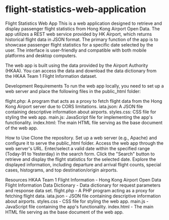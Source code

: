 # flight-statistics-web-application

Flight Statistics Web App
This is a web application designed to retrieve and display passenger flight statistics from Hong Kong Airport Open Data. The app utilizes a REST web service provided by HK Airport, which returns historical flight data in JSON format. The primary function of the app is to showcase passenger flight statistics for a specific date selected by the user. The interface is user-friendly and compatible with both mobile platforms and desktop computers.

The web app is built using the data provided by the Airport Authority (HKAA). You can access the data and download the data dictionary from the HKAA Team 1 Flight Information dataset.

Development Requirements
To run the web app locally, you need to set up a web server and place the following files in the public_html folder:

flight.php: A program that acts as a proxy to fetch flight data from the Hong Kong Airport server due to CORS limitations.
iata.json: A JSON file containing descriptive information about airports.
styles.css: CSS file for styling the web app.
main.js: JavaScript file for implementing the app's functionality.
index.html: The main HTML file serving as the base document of the web app.

How to Use
Clone the repository.
Set up a web server (e.g., Apache) and configure it to serve the public_html folder.
Access the web app through the web server's URL.
Enter/select a valid date within the specified range (Today-91 to Yesterday) in the search form.
Click the "Search" button to retrieve and display the flight statistics for the selected date.
Explore the displayed information, including departure and arrival flight counts, special cases, histograms, and top destination/origin airports.

Resources
HKAA Team 1 Flight Information - Hong Kong Airport Open Data
Flight Information Data Dictionary - Data dictionary for request parameters and response data set.
flight.php - A PHP program acting as a proxy for fetching flight data.
iata.json - JSON file containing descriptive information about airports.
styles.css - CSS file for styling the web app.
main.js - JavaScript file containing the app's functionality.
index.html - The main HTML file serving as the base document of the web app.
